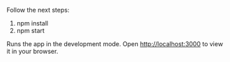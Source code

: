 Follow the next steps:

1. npm install
2. npm start

Runs the app in the development mode.
Open [http://localhost:3000](http://localhost:3000) to view it in your browser.
